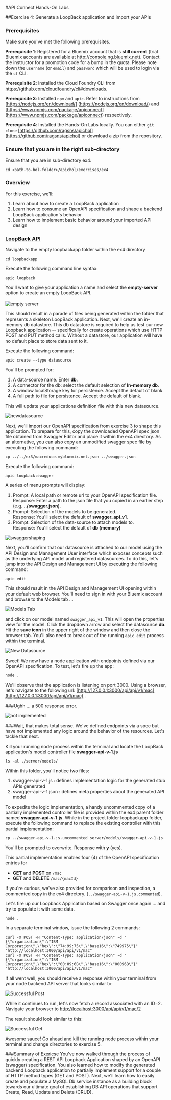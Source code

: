 #API Connect Hands-On Labs

##Exercise 4: Generate a LoopBack application and import your APIs

### Prerequisites

Make sure you've met the following prerequisites.

**Prerequisite 1**: Registered for a Bluemix account that is **still current** (trial Bluemix accounts are available at <http://console.ng.bluemix.net>). Contact the instructor for a promotion code for a bump in the quota. Please note down the `username` (or `email`) and `password` which will be used to login via the `cf` CLI.

**Prerequisite 2**: Installed the Cloud Foundry CLI from <https://github.com/cloudfoundry/cli#downloads>.

**Prerequisite 3**: Installed `npm` and `apic`. Refer to instructions from [https://nodejs.org/en/download/] (https://nodejs.org/en/download/) and [https://www.npmjs.com/package/apiconnect] (https://www.npmjs.com/package/apiconnect) respectively.

**Prerequisite 4**: Installed the Hands-On Labs locally. You can either `git clone` [https://github.com/ragsns/apichol] (https://github.com/ragsns/apichol) or download a zip from the repository.

### Ensure that you are in the right sub-directory

Ensure that you are in sub-directory ex4.

```
cd <path-to-hol-folder>/apichol/exercises/ex4
```
### Overview

For this exercise, we'll:

1. Learn about how to create a LoopBack application
2. Learn how to consume an OpenAPI specification and shape a backend LoopBack application's behavior
3. Learn how to implement basic behavior around your imported API design

### [LoopBack API](https://console.ng.bluemix.net/docs/services/apiconnect/apic_003.html#apic_009)


Navigate to the empty loopbackapp folder within the ex4 directory

```
cd loopbackapp
```

Execute the following command line syntax:

```
apic loopback
```
You'll want to give your application a name and select the **empty-server** option to create an empty LoopBack API.<br/>  
![empty server](https://raw.githubusercontent.com/ragsns/apichol/master/images/ex4/emptyserver.png "Empty Server")

This should result in a parade of files being generated within the folder that represents a skeleton LoopBack application.  Next, we'll create an in-memory db datastore.  This db datastore is required to help us test our new Loopback application -- specifically for create operations which use HTTP POST and PUT method calls.  Without a datastore, our application will have no default place to store data sent to it.

Execute the following command:

```
apic create --type datasource
```

You'll be prompted for:

1.  A data-source name.  Enter **db**.
2.  A connector for the db:  select the default selection of **In-memory db**.  
3.  A window.localStorage key for persistence. Accept the default of blank.
4.  A full path to file for persistence.  Accept the default of blank. 

This will update your applications definition file with this new datasource.

![newdatasource](https://raw.githubusercontent.com/ragsns/apichol/master/images/ex4/newdatasource.png "New Datasource")

Next, we'll import our OpenAPI specification from exercise 3 to shape this application.   To prepare for this, copy the downloaded OpenAPI spec json file obtained from Swagger Editor and place it within the ex4 directory.  As an alternative, you can also copy an unmodified swagger spec file by executing the following command:

```
cp ../../ex3/macreduce.mybluemix.net.json ../swagger.json
```

Execute the following command:

```
apic loopback:swagger
```

A series of menu prompts will display:

1.  Prompt: A local path or remote url to your OpenAPI specification file.  
    Response: Enter a path to the json file that you copied in an earlier step (e.g. **../swagger.json**).
2.  Prompt: Selection of the models to be generated.  
    Response:  You'll select the default of **swagger_api_v1**.
3.  Prompt: Selection of the data-source to attach models to.  
    Response: You'll select the default of **db (memory)**
  

![swaggershaping](https://raw.githubusercontent.com/ragsns/apichol/master/images/ex4/swaggershaping.png "Swagger Shaping")

Next, you'll confirm that our datasource is attached to our model using the API Design and Management User interface which exposes concepts such as the underlying API model and registered datasources.  To do this, let's jump into the API Design and Management UI by executing the following command:

```
apic edit
```
This should result in the API Design and Management UI opening within your default web browser.  You'll need to sign in with your Bluemix account and browse to the Models tab ...

![Models Tab](https://raw.githubusercontent.com/ragsns/apichol/master/images/ex4/editmodel.png "Models tab")

and click on our model named `swagger_api_v1`.  This will open the properties view for the model.  Click the dropdown arrow and select the datasource **db**.  Hit the **save icon** in the upper right of the window and then close the browser tab.  You'll also need to break out of the running `apic edit` process within the terminal.

![New Datasource](https://raw.githubusercontent.com/ragsns/apichol/master/images/ex4/setdatasource.png "New Datasource")


Sweet!  We now have a node application with endpoints defined via our OpenAPI specification.  To test, let's fire up the app:

```
node .
```

We'll observe that the application is listening on port 3000.  Using a browser, let's navigate to the following url:  [http://127.0.0.1:3000/api/api/v1/mac](http://127.0.0.1:3000/api/api/v1/mac) .

###Ughh ... a 500 response error.  

![not implemented](https://raw.githubusercontent.com/ragsns/apichol/master/images/ex4/notimplemented.png "not implemented")


###Wait, that makes total sense.  We've defined endpoints via a spec but have not implemented any logic around the behavior of the resources.  Let's tackle that next. 

Kill your running node process within the terminal and locate the LoopBack application's model controller file **swagger-api-v-1.js**

```
ls -al ./server/models/

```

Within this folder, you'll notice two files:

1. swagger-api-v-1.js : defines implementation logic for the generated stub APIs generated
2. swagger-api-v-1.json : defines meta properties about the generated API model

To expedite the logic implementation, a handy uncommented copy of a partially implemented controller file is provided within the ex4 parent folder named **swagger-api-v-1.js**.  While in the project folder loopbackapp folder, execute the following command to replace the existing controller with this partial implementation:

```
cp ../swagger-api-v-1.js.uncommented server/models/swagger-api-v-1.js
```

You'll be prompted to overwrite.  Response with **y** (yes).

This partial implementation enables four (4) of the OpenAPI specification entries for 

- **GET** and **POST** on `/mac`
- **GET** and **DELETE** `/mac/{macId}`
 
If you're curious, we've also provided for comparison and inspection, a commented copy in the ex4 directory. (`../swagger-api-v-1.js.commented`).  

Let's fire up our Loopback Application based on Swagger once again ... and try to populate it with some data.

```
node .
```
In a separate terminal window, issue the following 2 commands:

```
curl -X POST -H "Content-Type: application/json" -d "{\"organization\":\"IBM Corporation\",\"hex\":\"74:99:75\",\"base16\":\"749975\"}" "http://localhost:3000/api/api/v1/mac"
curl -X POST -H "Content-Type: application/json" -d "{\"organization\":\"IBM Corporation\",\"hex\":\"00:09:6B\",\"base16\":\"00096B\"}" "http://localhost:3000/api/api/v1/mac"
```

If all went well, you should receive a response within your terminal from your node backend API server that looks similar to:

![Successful Post](https://raw.githubusercontent.com/ragsns/apichol/master/images/ex4/successfulpost.png "Successful Post")


While it continues to run, let's now fetch a record associated with an ID=2.  Navigate your browser to [http://localhost:3000/api/api/v1/mac/2](http://localhost:3000/api/api/v1/mac/2)

The result should look similar to this:

![Successful Get](https://raw.githubusercontent.com/ragsns/apichol/master/images/ex4/successfulget.png "Successful Get")

Awesome sauce!  Go ahead and kill the running node process within your terminal and change directories to exercise 5.

###Summary of Exericse
You've now walked through the process of quickly creating a REST API Loopback Application shaped by an OpenAPI (swagger) specification.  You also learned how to modify the generated backend Loopback application to partially implement support for a couple of HTTP method types (GET and POST).  Next, we'll learn how to easily create and populate a MySQL Db service instance as a building block towards our ultimate goal of establishing DB API operations that support Create, Read, Update and Delete (CRUD). 
